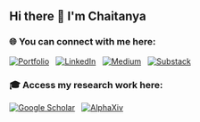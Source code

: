 ## Hi there 👋 I'm Chaitanya

### 🌐 You can connect with me here:

[![Portfolio](https://img.shields.io/badge/Portfolio-00C2A8?logo=vercel&logoColor=white)](https://datascience-portfolio-five.vercel.app/)
&nbsp;
[![LinkedIn](https://img.shields.io/badge/LinkedIn-blue?logo=linkedin)](https://www.linkedin.com/in/chaitanya77kakade/)
&nbsp;
[![Medium](https://img.shields.io/badge/Medium-black?logo=medium)](https://medium.com/@kakadechaitanya77)
&nbsp;
[![Substack](https://img.shields.io/badge/Substack-orange?logo=substack&logoColor=white)](https://substack.com/@chaitanyakakade?utm_source=user-menu)

### 🎓 Access my research work here:
[![Google Scholar](https://img.shields.io/badge/Google%20Scholar-4285F4?logo=google-scholar&logoColor=white)](https://scholar.google.com/citations?user=HrkDx6EAAAAJ&hl=en)
&nbsp;
[![AlphaXiv](https://img.shields.io/badge/AlphaXiv.io-purple?logo=readthedocs&logoColor=white)](https://chaitanya.alphaxiv.io/)
